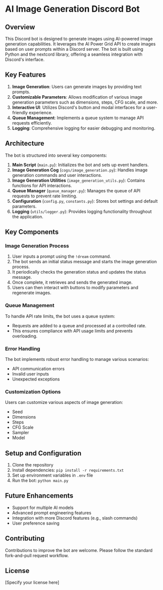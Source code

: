 # AI Image Generation Discord Bot

## Overview

This Discord bot is designed to generate images using AI-powered image generation capabilities. It leverages the AI Power Grid API to create images based on user prompts within a Discord server. The bot is built using Python and the nextcord library, offering a seamless integration with Discord's interface.

## Key Features

1. **Image Generation**: Users can generate images by providing text prompts.
2. **Customizable Parameters**: Allows modification of various image generation parameters such as dimensions, steps, CFG scale, and more.
3. **Interactive UI**: Utilizes Discord's button and modal interfaces for a user-friendly experience.
4. **Queue Management**: Implements a queue system to manage API requests efficiently.
5. **Logging**: Comprehensive logging for easier debugging and monitoring.

## Architecture

The bot is structured into several key components:

1. **Main Script** (`main.py`): Initializes the bot and sets up event handlers.
2. **Image Generation Cog** (`cogs/image_generation.py`): Handles image generation commands and user interactions.
3. **Image Generation Utilities** (`image_generation_utils.py`): Contains functions for API interactions.
4. **Queue Manager** (`queue_manager.py`): Manages the queue of API requests to prevent rate limiting.
5. **Configuration** (`config.py`, `constants.py`): Stores bot settings and default parameters.
6. **Logging** (`utils/logger.py`): Provides logging functionality throughout the application.

## Key Components

### Image Generation Process

1. User inputs a prompt using the `!dream` command.
2. The bot sends an initial status message and starts the image generation process.
3. It periodically checks the generation status and updates the status message.
4. Once complete, it retrieves and sends the generated image.
5. Users can then interact with buttons to modify parameters and regenerate images.

### Queue Management

To handle API rate limits, the bot uses a queue system:
- Requests are added to a queue and processed at a controlled rate.
- This ensures compliance with API usage limits and prevents overloading.

### Error Handling

The bot implements robust error handling to manage various scenarios:
- API communication errors
- Invalid user inputs
- Unexpected exceptions

### Customization Options

Users can customize various aspects of image generation:
- Seed
- Dimensions
- Steps
- CFG Scale
- Sampler
- Model

## Setup and Configuration

1. Clone the repository
2. Install dependencies: `pip install -r requirements.txt`
3. Set up environment variables in `.env` file
4. Run the bot: `python main.py`

## Future Enhancements

- Support for multiple AI models
- Advanced prompt engineering features
- Integration with more Discord features (e.g., slash commands)
- User preference saving

## Contributing

Contributions to improve the bot are welcome. Please follow the standard fork-and-pull request workflow.

## License

[Specify your license here]
